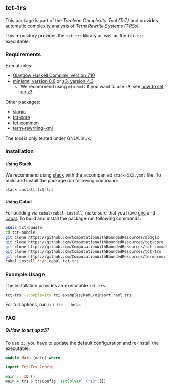 ## tct-trs
This package is part of the _Tyrolean Complexity Tool (TcT)_ and provides
automatic complexity analysis of _Term Rewrite Systems (TRSs)_.

This repository provides the `tct-trs` library as well as the `tct-trs` executable.

### Requirements

Executables:
  * [Glasgow Haskell Compiler, version 7.10](http://www.haskell.org/ghc/)
  * [minismt, version 0.6](http://cl-informatik.uibk.ac.at/software/minismt/) or [z3, version 4.3](https://github.com/Z3Prover/z3)
    * We recommend using `minismt`. If you want to use `z3`, see [how to set up z3](#how-to-set-up-z3?).

Other packages:
  * [slogic](https://github.com/ComputationWithBoundedResources/slogic/)
  * [tct-core](https://github.com/ComputationWithBoundedResources/tct-core/)
  * [tct-common](https://github.com/ComputationWithBoundedResources/tct-common/)
  * [term-rewriting-xml](https://github.com/ComputationWithBoundedResources/term-rewriting-xml/)

The tool is only tested under GNU/Linux.


### Installation

#### Using Stack
We recommend using [stack](https://github.com/commercialhaskell/stack) with the accompanied `stack-XXX.yaml` file.
To build and install the package run following command:

```bash
stack install tct-trs
```

#### Using Cabal
For building via `cabal/cabal-install`, make sure that you have [ghc](http://www.haskell.org/ghc/) and [cabal](http://www.haskell.org/cabal/).
To build and install the package run following commands:

```bash
mkdir tct-bundle
cd tct-bundle
git clone https://github.com/ComputationWithBoundedResources/slogic
git clone https://github.com/ComputationWithBoundedResources/tct-core
git clone https://github.com/ComputationWithBoundedResources/tct-common
git clone https://github.com/ComputationWithBoundedResources/tct-trs
git clone https://github.com/ComputationWithBoundedResources/term-rewriting-xml
cabal install **/*.cabal tct-trs
```

### Example Usage
The installation provides an executable `tct-trs`.

```bash
tct-trs --complexity rci examples/RaML/minsort.raml.trs
```

For full options, run `tct-trs --help`.

### FAQ

##### Q:How to set up z3?

To use `z3`, you have to update the default configuration and re-install the executable.

```haskell
module Main (main) where

import Tct.Trs.Config

main :: IO ()
main = trs $ trsConfig `setSolver` ("z3",[])
```

